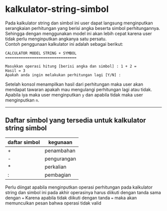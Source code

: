 # kalkulator-string-simbol

Pada kalkulator string dan simbol ini user dapat langsung menginputkan serangkaian perhitungan yang berisi angka beserta simbol perhitungannya. <br>
Sehingga dengan menggunakan model ini akan lebih cepat karena user tidak perlu menginputkan angkanya satu persatu. <br>
Contoh penggunaan kalkulator ini adalah sebagai berikut:
```
CALCULATOR MODEL STRING + SYMBOL
================================

Masukkan operasi hitung [berisi angka dan simbol] : 1 + 2 =
Hasil = 3
Apakah anda ingin melakukan perhitungan lagi [Y/N] :
```
Setelah konsol menampilkan hasil dari perhitungan maka user akan mendapat tawaran apakah mau mengulangi perhitungan lagi atau tidak. Apabila iya maka user menginputkan `y` dan apabila tidak maka user menginputkan `n`.
<hr>

## Daftar simbol yang tersedia untuk kalkulator string simbol

|daftar simbol| kegunaan | 
|-------------| ---------|
| + | penambahan |
| - | pengurangan |
| * | perkalian |
| : | pembagian |

Perlu diingat apabila menginputkan operasi perhitungan pada kalkulator string dan simbol ini pada akhir operasinya harus diikuti dengan tanda sama dengan `=` Karena apabila tidak diikuti dengan tanda `=` maka akan memunculkan pesan bahwa operasi tidak valid
